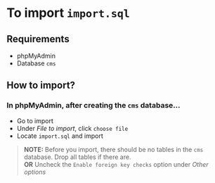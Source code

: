 # To import `import.sql`
## Requirements
- phpMyAdmin
- Database `cms`
## How to import?
### In phpMyAdmin, after creating the `cms` database...
- Go to import
- Under *File to import*, click `choose file`
- Locate `import.sql` and import
> **NOTE:** Before you import, there should be no tables in the `cms` database. Drop all tables if there are.<br>
> **OR** Uncheck the `Enable foreign key checks` option under *Other options*
